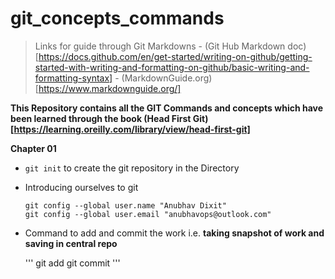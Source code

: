 # git_concepts_commands

> Links for guide through Git Markdowns - (Git Hub Markdown doc)[https://docs.github.com/en/get-started/writing-on-github/getting-started-with-writing-and-formatting-on-github/basic-writing-and-formatting-syntax] - (MarkdownGuide.org)[https://www.markdownguide.org/]

**This Repository contains all the GIT Commands and concepts which have been learned through the book (Head First Git)[https://learning.oreilly.com/library/view/head-first-git]**

**__Chapter 01__**

- `git init` to create the git repository in the Directory

- Introducing ourselves to git 
   
   ```
   git config --global user.name "Anubhav Dixit"
   git config --global user.email "anubhavops@outlook.com" 

   ```
  
- Command to add and commit the work i.e. **taking snapshot of work and saving in central repo** 

  '''
  git add
  git commit
  '''


